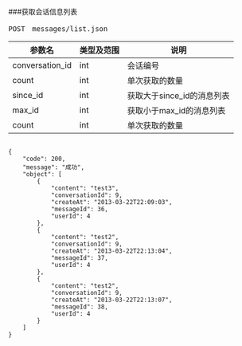 ###获取会话信息列表
<pre>
POST　messages/list.json
</pre>

参数名      |类型及范围      |说明
---    		|---				|---- 
conversation_id |int |会话编号
count |int|单次获取的数量
since_id |int|获取大于since_id的消息列表
max_id|int |获取小于max_id的消息列表
count |int|单次获取的数量

<pre>
<code>
{
    "code": 200,
    "message": "成功",
    "object": [
        {
            "content": "test3",
            "conversationId": 9,
            "createAt": "2013-03-22T22:09:03",
            "messageId": 36,
            "userId": 4
        },
        {
            "content": "test2",
            "conversationId": 9,
            "createAt": "2013-03-22T22:13:04",
            "messageId": 37,
            "userId": 4
        },
        {
            "content": "test2",
            "conversationId": 9,
            "createAt": "2013-03-22T22:13:07",
            "messageId": 38,
            "userId": 4
        }
    ]
}
</code>
</pre>


